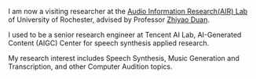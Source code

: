 I am now a visiting researcher at the [Audio Information Research(AIR) Lab](https://labsites.rochester.edu/air/) of University of Rochester, advised by Professor [Zhiyao Duan](https://hajim.rochester.edu/ece/sites/zduan/).

I used to be a senior research engineer at Tencent AI Lab, AI-Generated Content (AIGC) Center for speech synthesis applied research.

My research interest includes Speech Synthesis, Music Generation and Transcription, and other Computer Audition topics.
